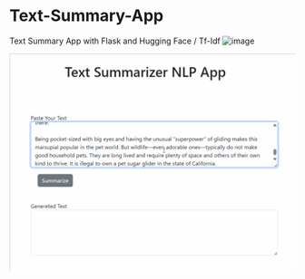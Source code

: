 # Text-Summary-App
Text Summary App with Flask and Hugging Face / Tf-Idf
![image](https://github.com/AlbinaKrasykova/Text-Summary-App/assets/91033995/9d68525e-67c4-47d8-8a0a-17032433df7d)

![image](https://github.com/AlbinaKrasykova/Text-Summary-App/blob/main/Text_Summary_App_Demo_2.gif)
